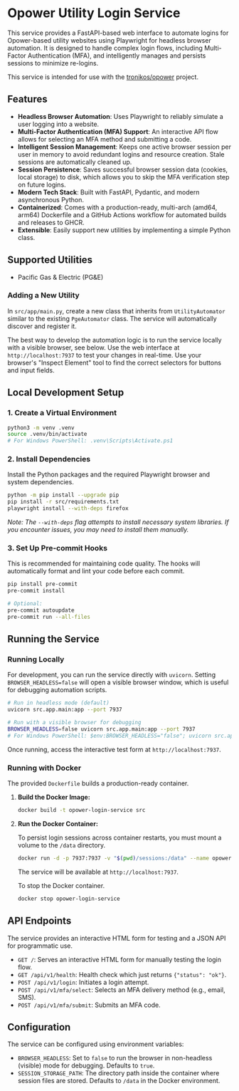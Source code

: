 # Opower Utility Login Service

This service provides a FastAPI-based web interface to automate logins for Opower-based utility websites using Playwright for headless browser automation. It is designed to handle complex login flows, including Multi-Factor Authentication (MFA), and intelligently manages and persists sessions to minimize re-logins.

This service is intended for use with the [tronikos/opower](https://github.com/tronikos/opower) project.

## Features

- **Headless Browser Automation**: Uses Playwright to reliably simulate a user logging into a website.
- **Multi-Factor Authentication (MFA) Support**: An interactive API flow allows for selecting an MFA method and submitting a code.
- **Intelligent Session Management**: Keeps one active browser session per user in memory to avoid redundant logins and resource creation. Stale sessions are automatically cleaned up.
- **Session Persistence**: Saves successful browser session data (cookies, local storage) to disk, which allows you to skip the MFA verification step on future logins.
- **Modern Tech Stack**: Built with FastAPI, Pydantic, and modern asynchronous Python.
- **Containerized**: Comes with a production-ready, multi-arch (amd64, arm64) Dockerfile and a GitHub Actions workflow for automated builds and releases to GHCR.
- **Extensible**: Easily support new utilities by implementing a simple Python class.

## Supported Utilities

- Pacific Gas & Electric (PG&E)

### Adding a New Utility

In `src/app/main.py`, create a new class that inherits from `UtilityAutomator` similar to the existing `PgeAutomator` class.
The service will automatically discover and register it.

The best way to develop the automation logic is to run the service locally with a visible browser, see below.
Use the web interface at `http://localhost:7937` to test your changes in real-time.
Use your browser's "Inspect Element" tool to find the correct selectors for buttons and input fields.

## Local Development Setup

### 1. Create a Virtual Environment

```sh
python3 -m venv .venv
source .venv/bin/activate
# For Windows PowerShell: .venv\Scripts\Activate.ps1
```

### 2. Install Dependencies

Install the Python packages and the required Playwright browser and system dependencies.

```sh
python -m pip install --upgrade pip
pip install -r src/requirements.txt
playwright install --with-deps firefox
```

*Note: The `--with-deps` flag attempts to install necessary system libraries. If you encounter issues, you may need to install them manually.*

### 3. Set Up Pre-commit Hooks

This is recommended for maintaining code quality. The hooks will automatically format and lint your code before each commit.

```sh
pip install pre-commit
pre-commit install

# Optional:
pre-commit autoupdate
pre-commit run --all-files
```

## Running the Service

### Running Locally

For development, you can run the service directly with `uvicorn`. Setting `BROWSER_HEADLESS=false` will open a visible browser window, which is useful for debugging automation scripts.

```sh
# Run in headless mode (default)
uvicorn src.app.main:app --port 7937

# Run with a visible browser for debugging
BROWSER_HEADLESS=false uvicorn src.app.main:app --port 7937
# For Windows PowerShell: $env:BROWSER_HEADLESS="false"; uvicorn src.app.main:app --port 7937
```

Once running, access the interactive test form at `http://localhost:7937`.

### Running with Docker

The provided `Dockerfile` builds a production-ready container.

1. **Build the Docker Image:**

    ```sh
    docker build -t opower-login-service src
    ```

2. **Run the Docker Container:**

    To persist login sessions across container restarts, you must mount a volume to the `/data` directory.

    ```sh
    docker run -d -p 7937:7937 -v "$(pwd)/sessions:/data" --name opower-login-service --rm opower-login-service
    ```

    The service will be available at `http://localhost:7937`.

    To stop the Docker container.

    ```sh
    docker stop opower-login-service
    ```

## API Endpoints

The service provides an interactive HTML form for testing and a JSON API for programmatic use.

- `GET /`: Serves an interactive HTML form for manually testing the login flow.
- `GET /api/v1/health`: Health check which just returns `{"status": "ok"}`.
- `POST /api/v1/login`: Initiates a login attempt.
- `POST /api/v1/mfa/select`: Selects an MFA delivery method (e.g., email, SMS).
- `POST /api/v1/mfa/submit`: Submits an MFA code.

## Configuration

The service can be configured using environment variables:

- `BROWSER_HEADLESS`: Set to `false` to run the browser in non-headless (visible) mode for debugging. Defaults to `true`.
- `SESSION_STORAGE_PATH`: The directory path inside the container where session files are stored. Defaults to `/data` in the Docker environment.
